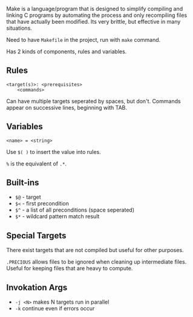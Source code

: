 Make is a language/program that is designed to simplify compiling and linking C programs by automating the process and only recompiling files that have actually been modified.  Its very brittle, but effective in many situations.

Need to have `Makefile` in the project, run with `make` command.

Has 2 kinds of components, rules and variables.

## Rules

```make
<target(s)>: <prerequisites>
	<commands>
```

Can have multiple targets seperated by spaces, but don't.
Commands appear on successive lines, beginning with TAB.

## Variables

```make
<name> = <string>
```

Use `$( )` to insert the value into rules.

`%` is the equivalent of `.*`.

## Built-ins

- `$@` - target
- `$<` - first precondition
- `$^` - a list of all preconditions (space seperated)
- `$*` - wildcard pattern match result

## Special Targets

There exist targets that are not compiled but useful for other purposes.

`.PRECIOUS` allows files to be ignored when cleaning up intermediate files.  Useful for keeping files that are heavy to compute.

## Invokation Args

- `-j <N>` makes N targets run in parallel
- `-k` continue even if errors occur